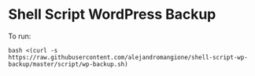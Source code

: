 # Shell Script WordPress Backup

To run:

```bash <(curl -s https://raw.githubusercontent.com/alejandromangione/shell-script-wp-backup/master/script/wp-backup.sh)```
